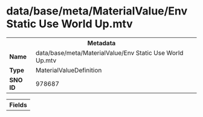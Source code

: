 <h1>data/base/meta/MaterialValue/Env Static Use World Up.mtv</h1><table><tr><th colspan="100%">Metadata</th></tr><tr><td><b>Name</b></td><td>data/base/meta/MaterialValue/Env Static Use World Up.mtv</td></tr><tr><td><b>Type</b></td><td>MaterialValueDefinition</td></tr><tr><td><b>SNO ID</b></td><td>978687</td></tr></table>

<table><tr><th colspan="100%">Fields</th></tr></table>

